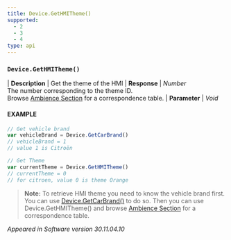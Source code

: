 ```yaml
---
title: Device.GetHMITheme()
supported:
  - 2
  - 3
  - 4
type: api
---
```


### `Device.GetHMITheme()`

| **Description** | Get the theme of the HMI
| **Response** | *Number* <br/>The number corresponding to the theme ID.<br/> Browse [Ambience Section]({{site.baseurl}}/webportal/best-pratice/#ambience) for a correspondence table.
| **Parameter**   | *Void*

#### EXAMPLE

```javascript
// Get vehicle brand
var vehicleBrand = Device.GetCarBrand()
// vehicleBrand = 1 
// value 1 is Citroën

// Get Theme
var currentTheme = Device.GetHMITheme()
// currentTheme = 0
// for citroen, value 0 is theme Orange
```

> **Note:** To retrieve HMI theme you need to know the vehicle brand first. You can use [Device.GetCarBrand()]({{site.baseurl}}/webportal/reference/#api-Device-GetCarBrand) to do so. Then you can use Device.GetHMITheme() and browse [Ambience Section]({{site.baseurl}}/webportal/best-pratice/#ambience) for a correspondence table.

*Appeared in Software version 30.11.04.10*